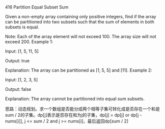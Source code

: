 416 Partition Equal Subset Sum

Given a non-empty array containing only positive integers, find if the array can be partitioned into two subsets such that the sum of elements in both subsets is equal.

Note:
Each of the array element will not exceed 100.
The array size will not exceed 200.
Example 1:

Input: [1, 5, 11, 5]

Output: true

Explanation: The array can be partitioned as [1, 5, 5] and [11].
Example 2:

Input: [1, 2, 3, 5]

Output: false

Explanation: The array cannot be partitioned into equal sum subsets.

思路：动态规划。求一个数组是否能分成两个相等子集可转化成是否存在一个和是sum / 2的子集。dp[j]表示是否存在和为j的子集，dp[j] = dp[j] or dp[j - nums[i]], j <= sum / 2 and j >= nums[i]，最后返回dp[sum / 2]